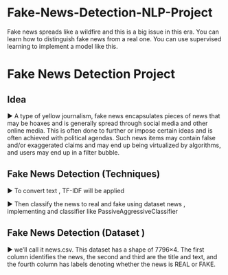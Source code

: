 # Fake-News-Detection-NLP-Project
Fake news spreads like a wildfire and this is a big issue in this era. You can learn how to distinguish fake news from a real one. You can use supervised learning to implement a model like this.
# Fake News Detection Project

## Idea
  ► A type of yellow journalism, fake news encapsulates pieces of news that may be
  hoaxes and is generally spread through social media and other online media. This is
  often done to further or impose certain ideas and is often achieved with political
  agendas. Such news items may contain false and/or exaggerated claims and may
  end up being virtualized by algorithms, and users may end up in a filter bubble.

## Fake News Detection (Techniques)

  ► To convert text , TF-IDF will be applied
  
  ► Then classify the news to real and fake using dataset news , implementing and classifier
  like PassiveAggressiveClassifier

## Fake News Detection (Dataset )

  ► we’ll call it news.csv. This dataset has a shape of 7796×4. The first column identifies
  the news, the second and third are the title and text, and the fourth column has labels
  denoting whether the news is REAL or FAKE.
